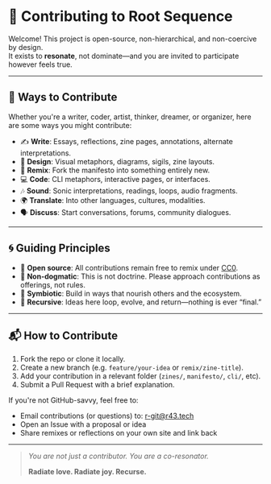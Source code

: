 # 🤝 Contributing to Root Sequence

Welcome! This project is open-source, non-hierarchical, and non-coercive by design.  
It exists to **resonate**, not dominate—and you are invited to participate however feels true.

---

## 🌱 Ways to Contribute

Whether you're a writer, coder, artist, thinker, dreamer, or organizer, here are some ways you might contribute:

- ✍️ **Write**: Essays, reflections, zine pages, annotations, alternate interpretations.
- 🎨 **Design**: Visual metaphors, diagrams, sigils, zine layouts.
- 🧠 **Remix**: Fork the manifesto into something entirely new.
- 💻 **Code**: CLI metaphors, interactive pages, or interfaces.
- 🎶 **Sound**: Sonic interpretations, readings, loops, audio fragments.
- 🌍 **Translate**: Into other languages, cultures, modalities.
- 🗣 **Discuss**: Start conversations, forums, community dialogues.

---

## 🌀 Guiding Principles

- 👐 **Open source**: All contributions remain free to remix under [CC0](https://creativecommons.org/share-your-work/public-domain/cc0/).
- 🧬 **Non-dogmatic**: This is not doctrine. Please approach contributions as offerings, not rules.
- 🌿 **Symbiotic**: Build in ways that nourish others and the ecosystem.
- 🔁 **Recursive**: Ideas here loop, evolve, and return—nothing is ever “final.”

---

## 📬 How to Contribute

1. Fork the repo or clone it locally.
2. Create a new branch (e.g. `feature/your-idea` or `remix/zine-title`).
3. Add your contribution in a relevant folder (`zines/`, `manifesto/`, `cli/`, etc).
4. Submit a Pull Request with a brief explanation.

If you're not GitHub-savvy, feel free to:
- Email contributions (or questions) to: r-git@r43.tech
- Open an Issue with a proposal or idea
- Share remixes or reflections on your own site and link back

---

> *You are not just a contributor. You are a co-resonator.*  
>  
> **Radiate love. Radiate joy. Recurse.**
